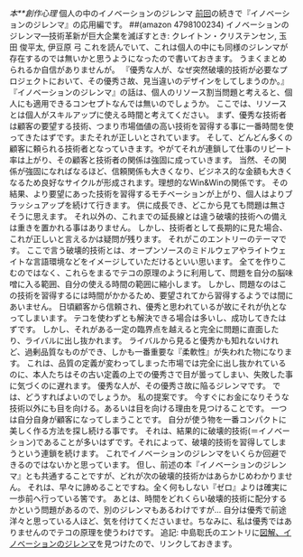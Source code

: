 *本**創作心理* 個人の中のイノベーションのジレンマ
[前回](http://www.netfort.gr.jp/~kiyoka/diary/?date=20070306)の続きで『イノベーションのジレンマ』の応用編です。
 ##(amazon 4798100234)  イノベーションのジレンマ―技術革新が巨大企業を滅ぼすとき: クレイトン・クリステンセン, 玉田 俊平太, 伊豆原 弓
これを読んでいて、これは個人の中にも同様のジレンマが存在するのでは無いかと思うようになったので書いておきます。
うまくまとめられるか自信がありませんが。
『優秀な人が、なぜ突然破壊的技術が必要なプロジェクトにおいて、その優秀さ故、見当違いのデザインをしてしまうのか。』
『イノベーションのジレンマ』の話は、個人のリソース割当問題と考えると、個人にも適用できるコンセプトなんでは無いのでしょうか。
ここでは、リソースとは個人がスキルアップに使える時間と考えてください。
まず、優秀な技術者は顧客の要望する技術、つまり市場価値の高い技術を習得する事に一番時間を使ってきたはずです。またそれが正しいとされています。
そして、どんどん多くの顧客に頼られる技術者となっていきます。やがてそれが連鎖して仕事のリピート率は上がり、その顧客と技術者の関係は強固に成っていきます。
当然、その関係が強固になればなるほど、信頼関係も大きくなり、ビジネス的な金額も大きくなるため良好なサイクルが形成されます。理想的なWin&Winの関係です。
その結果、より要望にあった技術を習得するモチベーションが上がり、個人はよりブラッシュアップを続けて行きます。
供に成長でき、どこから見ても問題は無さそうに思えます。
それ以外の、これまでの延長線とは違う破壊的技術への備えは重きを置かれる事はありません。
しかし、技術者として長期的に見た場合、これが正しいと言えるかは疑問が残ります。
それがこのエントリーのテーマです。
ここで言う破壊的技術とは、オープンソースのミドルウェアやライトウェイトな言語環境などをイメージしていただけるといい思います。
全てを作りこむのではなく、これらをまるでテコの原理のように利用して、問題を自分の脳味噌に入る範囲、自分の使える時間の範囲に縮小します。
しかし、問題なのはこの技術を習得するには時間がかかるため、要望されてから習得するようでは間にあいません。
日頃顧客から信頼され、優秀と思われているが故にそれが仇となってしまいます。
テコを使わずとも解決できる場合は多いし、成功してきたはずです。
しかし、それがある一定の臨界点を越えると完全に問題に直面したり、ライバルに出し抜かれます。
ライバルから見ると優秀かも知れないけれど、過剰品質なものができ、しかも一番重要な『柔軟性』が失われた物になります。
これは、品質の定義が変わってしまった市場では完全に出し抜かれているのに、本人たちはその古い定義の上での優秀さで目が曇ってしまい、失敗した事に気づくのに遅れます。
優秀な人が、その優秀さ故に陥るジレンマです。
では、どうすればよいのでしょうか。
私の提案です。
今すぐにお金になりそうな技術以外にも目を向ける。あるいは目を向ける理由を見つけることです。
一つは自分自身が顧客になってしまうことです。
自分が使う物を一番コンパクトに美しく作る方法を探し続ける事です。
それは、結果的に破壊的技術(＝イノベーション)であることが多いはずです。それによって、破壊的技術を習得してしまうという連鎖を続けます。
これでイノベーションのジレンマをいくらか回避できるのではないかと思っています。
但し、前述の本『イノベーションのジレンマ』とも共通することですが、どれが次の破壊的技術かはあらかじめわかりません。
それは、早々に諦めることですね。全く何もしない『ゼロ』よりは確実に一歩前へ行っている筈です。
あとは、時間をどれくらい破壊的技術に配分するかという問題があるので、別のジレンマもあるわけですが...
自分は優秀で前途洋々と思っている人ほど、気を付けてくださいませ。ちなみに、私は優秀ではありませんのでテコの原理を使うわけです。
追記: 中島聡氏のエントリに[図解、イノベーションのジレンマ](http://satoshi.blogs.com/life/2005/11/post_2.html)を見つけたので、リンクしておきます。

